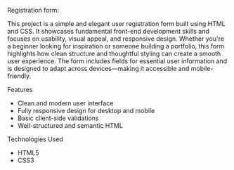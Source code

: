 Registration form:

This project is a simple and elegant user registration form built using HTML and CSS. It showcases fundamental front-end development skills and focuses on usability, visual appeal, and responsive design. Whether you're a beginner looking for inspiration or someone building a portfolio, this form highlights how clean structure and thoughtful styling can create a smooth user experience.
The form includes fields for essential user information and is designed to adapt across devices—making it accessible and mobile-friendly.

Features
- Clean and modern user interface
- Fully responsive design for desktop and mobile
- Basic client-side validations
- Well-structured and semantic HTML

Technologies Used
- HTML5
- CSS3

